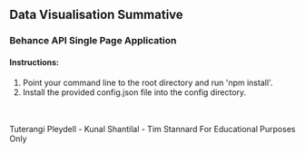 <h2>Data Visualisation Summative</h2>

<h3>Behance API Single Page Application</h3>

<h4>Instructions:</h4>
<ol>
	<li>Point your command line to the root directory and run 'npm install'.</li>
	<li>Install the provided config.json file into the config directory.</li>
</ol>
<br><br>
Tuterangi Pleydell - Kunal Shantilal - Tim Stannard
For Educational Purposes Only
